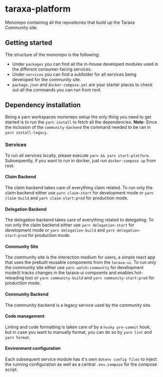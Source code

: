 # taraxa-platform

Monorepo containing all the repositories that build up the Taraxa Community site.

## Getting started

The structure of the monorepo is the following:

- Under `packages` you can find all the in-house developed modules used in the different consumer-facing services.
- Under `services` you can find a subfolder for all services being developed for the community site.
- `package.json` and `docker-compose.yml` are your starter places to check out all the commands you can run from root.

## Dependency installation

Being a yarn workspaces monorepo setup the only thing you need to get started is to run the `yarn install` to fetch all the dependencies.
**Note**: Since the inclusion of the `community-backend` the command needed to be ran in `yarn install-legacy`.

### Services

To run all services locally, please execute `yarn && yarn start:platform`. Subsequently, if you want to run in docker, just run `docker-compose up` from root.

#### Claim Backend

The claim backend takes care of everything claim related.
To run only the claim backend either use `yarn claim-start` for development mode or `yarn claim-build` and `yarn claim-start:prod` for production mode.

#### Delegation Backend

The delegation backend takes care of everything related to delegating.
To run only the claim backend either use `yarn delegation-start` for development mode or `yarn delegation-build` and `yarn delegation-start:prod` for production mode.

#### Community Site

The community site is the interaction medium for users, a simple react app that uses the prebuilt reusable components from the `taraxa-ui`.
To run only the community site either use `yarn watch:community` for development mode(it tracks changes in the taraxa-ui compoents and enables hot-reloading too) or `yarn community-build` and `yarn community-start:prod` for production mode.

#### Community Backend

The community backend is a legacy service used by the community site.

#### Code management

Linting and code formatting is taken care of by a `husky pre-commit` hook, but in case you want to manually format, you can do so by `yarn lint` and `yarn format`.

#### Environment configuration

Each subsequent service module has it's own `dotenv config files` to inject the running configuration as
well as a central `.env.compose` for the compose script.
